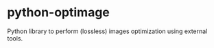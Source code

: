 python-optimage
===============
Python library to perform (lossless) images optimization using external tools.
